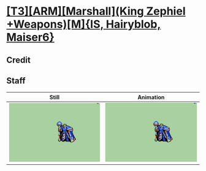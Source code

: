 # [\[T3\]\[ARM\]\[Marshall\]\(King Zephiel +Weapons\)\[M\]{IS, Hairyblob, Maiser6}](../)

## Credit


	
## Staff

| Still | Animation |
| :---: | :-------: |
| ![Staff still](./Staff_000.png) | ![Staff animation](./Staff.gif) |
